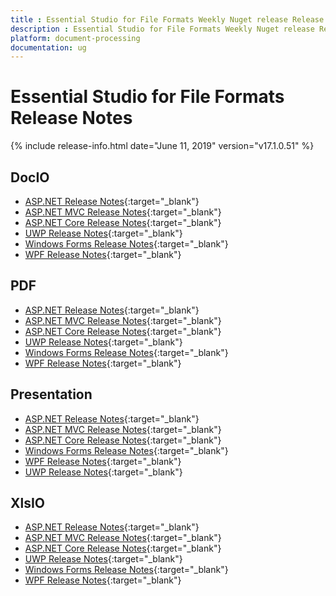 ```yaml
---
title : Essential Studio for File Formats Weekly Nuget release Release Notes  
description : Essential Studio for File Formats Weekly Nuget release Release Notes  
platform: document-processing
documentation: ug
---
```


# Essential Studio for File Formats  Release Notes  

{% include release-info.html date="June 11, 2019" version="v17.1.0.51" %} 

## DocIO

* [ASP.NET Release Notes](/aspnet/release-notes/v17.1.0.51#docio){:target="_blank"}
* [ASP.NET MVC Release Notes](/aspnetmvc/release-notes/v17.1.0.51#docio){:target="_blank"}
* [ASP.NET Core Release Notes](/aspnet-core/release-notes/v17.1.0.51#docio){:target="_blank"}
* [UWP Release Notes](/uwp/release-notes/v17.1.0.51#docio){:target="_blank"}
* [Windows Forms Release Notes](/windowsforms/release-notes/v17.1.0.51#docio){:target="_blank"}
* [WPF Release Notes](/wpf/release-notes/v17.1.0.51#docio){:target="_blank"}


## PDF

* [ASP.NET Release Notes](/aspnet/release-notes/v17.1.0.51#pdf){:target="_blank"}
* [ASP.NET MVC Release Notes](/aspnetmvc/release-notes/v17.1.0.51#pdf){:target="_blank"}
* [ASP.NET Core Release Notes](/aspnet-core/release-notes/v17.1.0.51#pdf){:target="_blank"}
* [UWP Release Notes](/uwp/release-notes/v17.1.0.51#pdf){:target="_blank"}
* [Windows Forms Release Notes](/windowsforms/release-notes/v17.1.0.51#pdf){:target="_blank"}
* [WPF Release Notes](/wpf/release-notes/v17.1.0.51#pdf){:target="_blank"}


## Presentation

* [ASP.NET Release Notes](/aspnet/release-notes/v17.1.0.51#presentation){:target="_blank"}
* [ASP.NET MVC Release Notes](/aspnetmvc/release-notes/v17.1.0.51#presentation){:target="_blank"}
* [ASP.NET Core Release Notes](/aspnet-core/release-notes/v17.1.0.51#presentation){:target="_blank"}
* [Windows Forms Release Notes](/windowsforms/release-notes/v17.1.0.51#presentation){:target="_blank"}
* [WPF Release Notes](/wpf/release-notes/v17.1.0.51#presentation){:target="_blank"}
* [UWP Release Notes](/uwp/release-notes/v17.1.0.51#presentation){:target="_blank"}


## XlsIO

* [ASP.NET Release Notes](/aspnet/release-notes/v17.1.0.51#xlsio){:target="_blank"}
* [ASP.NET MVC Release Notes](/aspnetmvc/release-notes/v17.1.0.51#xlsio){:target="_blank"}
* [ASP.NET Core Release Notes](/aspnet-core/release-notes/v17.1.0.51#xlsio){:target="_blank"}
* [UWP Release Notes](/uwp/release-notes/v17.1.0.51#xlsio){:target="_blank"}
* [Windows Forms Release Notes](/windowsforms/release-notes/v17.1.0.51#xlsio){:target="_blank"}
* [WPF Release Notes](/wpf/release-notes/v17.1.0.51#xlsio){:target="_blank"}